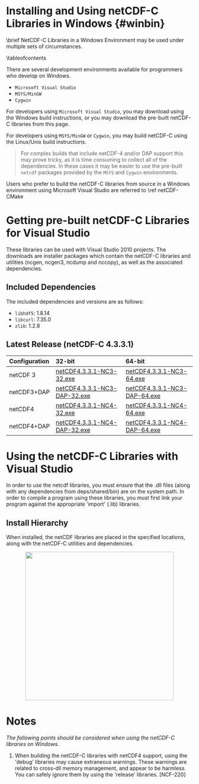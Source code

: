 Installing and Using netCDF-C Libraries in Windows {#winbin}
==================================================

\brief NetCDF-C Libraries in a Windows Environment may be used under multiple sets of circumstances.

\tableofcontents

There are several development environments available for programmers who develop on Windows. 

* `Microsoft Visual Studio `
* `MSYS/MinGW`
* `Cygwin`

For developers using `Microsoft Visual Studio`, you may download using the Windows build instructions, or you may download the pre-built netCDF-C libraries from this page.

For developers using `MSYS/MinGW` or `Cygwin`, you may build netCDF-C using the Linux/Unix build instructions.  

> For complex builds that include netCDF-4 and/or DAP support this may prove tricky, as it is time consuming to collect all of the dependencies.  In these cases it may be easier to use the pre-built `netcdf` packages provided by the `MSYS` and `Cygwin` environments.

Users who prefer to build the netCDF-C libraries from source in a Windows environment using Microsoft Visual Studio are referred to \ref netCDF-CMake

# Getting pre-built netCDF-C Libraries for Visual Studio

These libraries can be used with Visual Studio 2010 projects.  The downloads are installer packages which contain the netCDF-C libraries and utilities (ncgen, ncgen3, ncdump and nccopy), as well as the associated dependencies.  


## Included Dependencies

The included dependencies and versions are as follows:

* `libhdf5`: 1.8.14
* `libcurl`: 7.35.0
* `zlib`:    1.2.8

## Latest Release (netCDF-C 4.3.3.1)

Configuration		| 32-bit 						| 64-bit |
:-------------------|:--------							|:-------|
netCDF 3		| [netCDF4.3.3.1-NC3-32.exe][r1]		| [netCDF4.3.3.1-NC3-64.exe][r6] 
netCDF3+DAP		| [netCDF4.3.3.1-NC3-DAP-32.exe][r2]	| [netCDF4.3.3.1-NC3-DAP-64.exe][r6]
netCDF4			| [netCDF4.3.3.1-NC4-32.exe][r3]		| [netCDF4.3.3.1-NC4-64.exe][r7]
netCDF4+DAP		| [netCDF4.3.3.1-NC4-DAP-32.exe][r4]	| [netCDF4.3.3.1-NC4-DAP-64.exe][r8]

# Using the netCDF-C Libraries with Visual Studio
In order to use the netcdf libraries, you must ensure that the .dll files (along with any dependencies from deps/shared/bin) are on the system path. In order to compile a program using these libraries, you must first link your program against the appropriate 'import' (.lib) libraries.  

## Install Hierarchy

When installed, the netCDF libraries are placed in the specified locations, along with the netCDF-C utilities and dependencies.

<center>
<IMG SRC="InstallTreeWindows.png" width="400"/>
</center>

# Notes

*The following points should be considered when using the netCDF-C libraries on Windows.*

1. When building the netCDF-C libraries with netCDF4 support, using the 'debug' libraries may cause extraneous warnings. These warnings are related to cross-dll memory management, and appear to be harmless. You can safely ignore them by using the 'release' libraries. [NCF-220]


[r1]: http://www.unidata.ucar.edu/downloads/netcdf/ftp/netCDF4.3.3.1-NC3-32.exe
[r2]: http://www.unidata.ucar.edu/downloads/netcdf/ftp/netCDF4.3.3.1-NC3-DAP-32.exe
[r3]: http://www.unidata.ucar.edu/downloads/netcdf/ftp/netCDF4.3.3.1-NC4-32.exe
[r4]: http://www.unidata.ucar.edu/downloads/netcdf/ftp/netCDF4.3.3.1-NC4-DAP-32.exe
[r6]: http://www.unidata.ucar.edu/downloads/netcdf/ftp/netCDF4.3.3.1-NC3-64.exe
[r6]: http://www.unidata.ucar.edu/downloads/netcdf/ftp/netCDF4.3.3.1-NC3-DAP-64.exe
[r7]: http://www.unidata.ucar.edu/downloads/netcdf/ftp/netCDF4.3.3.1-NC4-64.exe
[r8]: http://www.unidata.ucar.edu/downloads/netcdf/ftp/netCDF4.3.3.1-NC4-DAP-64.exe
